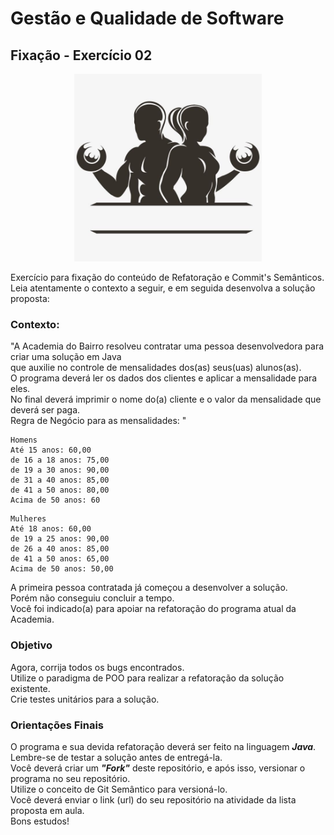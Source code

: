 # Gestão e Qualidade de Software

## Fixação - Exercício 02

<p align="center">
  <a href="#">
    <img src="logo\image.jpg" width="300" alt="Academia">
  </a>
</p>

Exercício para fixação do conteúdo de Refatoração e Commit's Semânticos.<br>
Leia atentamente o contexto a seguir, e em seguida desenvolva a solução proposta:

### Contexto:

"A Academia do Bairro resolveu contratar uma pessoa desenvolvedora para criar uma solução em Java<br>
que auxilie no controle de mensalidades dos(as) seus(uas) alunos(as).<br>
O programa deverá ler os dados dos clientes e aplicar a mensalidade para eles.<br>
No final deverá imprimir o nome do(a) cliente e o valor da mensalidade que deverá ser paga.<br>
Regra de Negócio para as mensalidades:
"

~~~
Homens
Até 15 anos: 60,00
de 16 a 18 anos: 75,00
de 19 a 30 anos: 90,00
de 31 a 40 anos: 85,00
de 41 a 50 anos: 80,00
Acima de 50 anos: 60
~~~

~~~
Mulheres
Até 18 anos: 60,00
de 19 a 25 anos: 90,00
de 26 a 40 anos: 85,00
de 41 a 50 anos: 65,00
Acima de 50 anos: 50,00
~~~

A primeira pessoa contratada já começou a desenvolver a solução.<br>
Porém não conseguiu concluir a tempo.<br>
Você foi indicado(a) para apoiar na refatoração do programa atual da Academia.

### Objetivo

Agora, corrija todos os bugs encontrados.<br>
Utilize o paradigma de POO para realizar a refatoração da solução existente.<br>
Crie testes unitários para a solução.<br>

### Orientações Finais

O programa e sua devida refatoração deverá ser feito na linguagem ***Java***.<br>
Lembre-se de testar a solução antes de entregá-la.<br>
Você deverá criar um ***"Fork"*** deste repositório, e após isso, versionar o programa no seu repositório.<br>
Utilize o conceito de Git Semântico para versioná-lo.<br>
Você deverá enviar o link (url) do seu repositório na atividade da lista proposta em aula.<br>
Bons estudos!